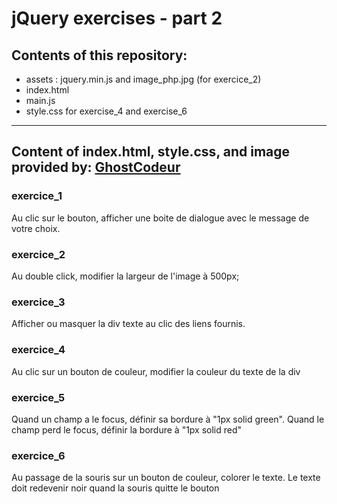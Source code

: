 # jQuery exercises - part 2
## Contents of this repository:
* assets : jquery.min.js and image_php.jpg (for exercice_2)
* index.html
* main.js
* style.css for exercise_4 and exercise_6
---
Content of index.html, style.css, and image provided by:
[GhostCodeur](https://github.com/HedyKatherine/JQuery-Partie-2)
---
### exercice_1
Au clic sur le bouton, afficher une boite de dialogue avec le message de votre choix.
### exercice_2
Au double click, modifier la largeur de l'image à 500px;
### exercice_3
Afficher ou masquer la div texte au clic des liens fournis.
### exercice_4
Au clic sur un bouton de couleur, modifier la couleur du texte de la div
### exercice_5
Quand un champ a le focus, définir sa bordure à "1px solid green". Quand le champ perd le focus, définir la bordure à "1px solid red"
### exercice_6
Au passage de la souris sur un bouton de couleur, colorer le texte. Le texte doit redevenir noir quand la souris quitte le bouton
